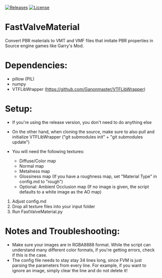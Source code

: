 [![Releases](https://img.shields.io/github/downloads/marv7000/FastValveMaterial/total.svg)](https://github.com/marv7000/FastValveMaterial/releases) [![License](https://img.shields.io/github/license/marv7000/FastValveMaterial.svg)](https://github.com/marv7000/Tyrant/blob/master/LICENSE)
# FastValveMaterial
Convert PBR materials to VMT and VMF files that imitate PBR properties in Source engine games like Garry's Mod.
# Dependencies:
- pillow (PIL)
- numpy
- VTFLibWrapper (https://github.com/Ganonmaster/VTFLibWrapper)
# Setup:
- If you're using the release version, you don't need to do anything else
- On the other hand, when cloning the source, make sure to also pull and initialize VTFLibWrapper ("git submodules init" + "git submodules update")

- You will need the following textures:
    - Diffuse/Color map
    - Normal map
    - Metalness map
    - Glossiness map (If you have a roughness map, set "Material Type" in config.md to "rough")
    - Optional: Ambient Occlusion map (If no image is given, the script defaults to a white image as the AO map)

1. Adjust config.md
2. Drop all texture files into your input folder
3. Run FastValveMaterial.py
# Notes and Troubleshooting:
- Make sure your images are in RGBA8888 format. While the script can understand many different color formats, if you're getting errors, check if this is the case.
- The config file needs to stay stay 34 lines long, since FVM is just parsing the parameters from every line. For example, if you want to ignore an image, simply clear the line and do not delete it!